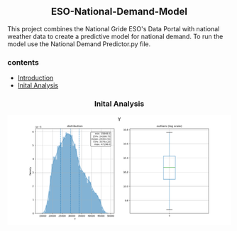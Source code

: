 <h2 align="center"> ESO-National-Demand-Model</h2>

<p>
 This project combines the National Gride ESO's Data Portal with national weather data to create a predictive model for national demand. To run the model use the National Demand Predictor.py file. 
</p>
<h3>contents</h3>

<!--ts-->
   * [Introduction](#Introduction)
   * [Inital Analysis](#Inital_Analysis)
<!--te-->



<p align="center">
 <h3 align="center">Inital Analysis</h3>
 <img src="https://raw.githubusercontent.com/wisespira/ESO-National-Demand-Model/master/probability%20distribution%20of%20National%20Demand.png">
</p>
